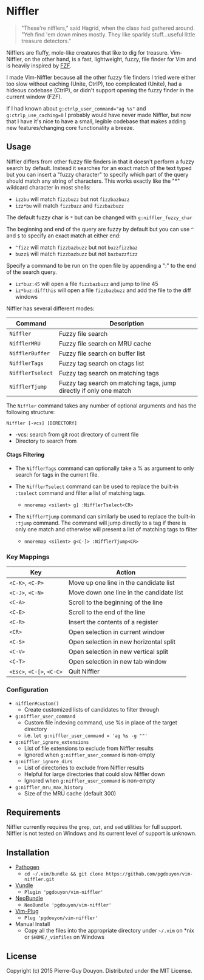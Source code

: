 Niffler
=======

> "These're nifflers," said Hagrid, when the class had gathered around.  "Yeh
> find 'em down mines mostly.  They like sparkly stuff...useful little
> treasure detectors."

Nifflers are fluffy, mole-like creatures that like to dig for treasure.
Vim-Niffler, on the other hand, is a fast, lightweight, fuzzy, file finder for
Vim and is heavily inspired by [FZF][].

I made Vim-Niffler because all the other fuzzy file finders I tried were either
too slow without caching (Unite, CtrlP), too complicated (Unite), had a hideous
codebase (CtrlP), or didn't support opening the fuzzy finder in the current
window (FZF).

If I had known about `g:ctrlp_user_command="ag %s"` and `g:ctrlp_use_caching=0`
I probably would have never made Niffler, but now that I have it's nice to have
a small, legible codebase that makes adding new features/changing core
functionality a breeze.


Usage
-----

Niffler differs from other fuzzy file finders in that it doesn't perform a
fuzzy search by default.  Instead it searches for an exact match of the text
typed but you can insert a "fuzzy character" to specify which part of the query
should match any string of characters.  This works exactly like the "\*"
wildcard character in most shells:

* `izzbu` will match `fizzbuzz` but not `fizzbazbuzz`
* `izz*bu` will match `fizzbuzz` and `fizzbazbuzz`

The default fuzzy char is `*` but can be changed with `g:niffler_fuzzy_char`

The beginning and end of the query are fuzzy by default but you can use `^` and
`$` to specify an exact match at either end:

* `^fizz` will match `fizzbazbuzz` but not `buzzfizzbaz`
* `buzz$` will match `fizzbazbuzz` but not `bazbuzzfizz`

Specify a command to be run on the open file by appending a ":<CMD>" to the end
of the search query.

* `iz*buz:45` will open a file `fizzbazbuzz` and jump to line 45
* `iz*buz:diffthis` will open a file `fizzbazbuzz` and add the file to the diff windows

Niffler has several different modes:

| Command           | Description                                                          |
| ----------------- | ---------------------------------------------------------------------|
| `Niffler`         | Fuzzy file search                                                    |
| `NifflerMRU`      | Fuzzy file search on MRU cache                                       |
| `NifflerBuffer`   | Fuzzy file search on buffer list                                     |
| `NifflerTags`     | Fuzzy tag search on ctags list                                       |
| `NifflerTselect`  | Fuzzy tag search on matching tags                                    |
| `NifflerTjump`    | Fuzzy tag search on matching tags, jump directly if only one match   |

The `Niffler` command takes any number of optional arguments and has the following structure:

`Niffler [-vcs] [DIRECTORY]`

* -vcs: search from git root directory of current file
* Directory to search from


#### Ctags Filtering

- The `NifflerTags` command can optionally take a % as argument to only search
for tags in the current file.

- The `NifflerTselect` command can be used to replace the built-in `:tselect`
command and filter a list of matching tags.
    - `nnoremap <silent> g] :NifflerTselect<CR>`

- The `NifflerTjump` command can similarly be used to replace the built-in
  `:tjump` command.  The command will jump directly to a tag if there is only
  one match and otherwise will present a list of matching tags to filter
    - `nnoremap <silent> g<C-]> :NifflerTjump<CR>`



### Key Mappings

| Key                       | Action                                    |
| ------------------------- | ------------------------------------------|
| `<C-K>`, `<C-P>`          | Move up one line in the candidate list    |
| `<C-J>`, `<C-N>`          | Move down one line in the candidate list  |
| `<C-A>`                   | Scroll to the beginning of the line       |
| `<C-E>`                   | Scroll to the end of the line             |
| `<C-R>`                   | Insert the contents of a register         |
| `<CR>`                    | Open selection in current window          |
| `<C-S>`                   | Open selection in new horizontal split    |
| `<C-V>`                   | Open selection in new vertical split      |
| `<C-T>`                   | Open selection in new tab window          |
| `<Esc>`, `<C-[>`, `<C-C>` | Quit Niffler                              |


### Configuration

- `niffler#custom()`
    - Create customized lists of candidates to filter through
- `g:niffler_user_command`
    - Custom file indexing command, use %s in place of the target directory
    - i.e. `let g:niffler_user_command = 'ag %s -g ""'`
- `g:niffler_ignore_extensions`
    - List of file extensions to exclude from Niffler results
    - Ignored when `g:niffler_user_command` is non-empty
- `g:niffler_ignore_dirs`
    - List of directories to exclude from Niffler results
    - Helpful for large directories that could slow Niffler down
    - Ignored when `g:niffler_user_command` is non-empty
- `g:niffler_mru_max_history`
    - Size of the MRU cache (default 300)


Requirements
------------

Niffler currently requires the `grep`, `cut`, and `sed` utilities for full
support.  Niffler is not tested on Windows and its current level of support is
unknown.


Installation
------------

* [Pathogen][]
    * `cd ~/.vim/bundle && git clone https://github.com/pgdouyon/vim-niffler.git`
* [Vundle][]
    * `Plugin 'pgdouyon/vim-niffler'`
* [NeoBundle][]
    * `NeoBundle 'pgdouyon/vim-niffler'`
* [Vim-Plug][]
    * `Plug 'pgdouyon/vim-niffler'`
* Manual Install
    * Copy all the files into the appropriate directory under `~/.vim` on \*nix or
      `$HOME/_vimfiles` on Windows


License
-------

Copyright (c) 2015 Pierre-Guy Douyon.  Distributed under the MIT License.


[FZF]: https://github.com/junegunn/fzf
[Pathogen]: https://github.com/tpope/vim-pathogen
[Vundle]: https://github.com/gmarik/Vundle.vim
[NeoBundle]: https://github.com/Shougo/neobundle.vim
[Vim-Plug]: https://github.com/junegunn/vim-plug
